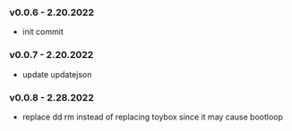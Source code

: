 ### v0.0.6 - 2.20.2022
* init commit

### v0.0.7 - 2.20.2022
* update updatejson 

### v0.0.8 - 2.28.2022
* replace dd rm instead of replacing toybox since it may cause bootloop
